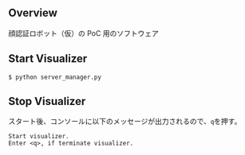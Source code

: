 ## Overview
顔認証ロボット（仮）の PoC 用のソフトウェア

## Start Visualizer
```
$ python server_manager.py
```

## Stop Visualizer
スタート後、コンソールに以下のメッセージが出力されるので、`q`を押す。
```
Start visualizer.
Enter <q>, if terminate visualizer.
```
